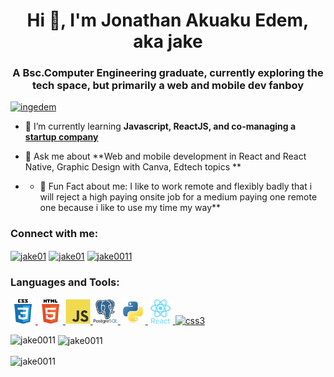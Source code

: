 <h1 align="center">Hi 👋, I'm Jonathan Akuaku Edem, aka jake</h1>
<h3 align="center">A Bsc.Computer Engineering graduate, currently exploring the tech space, but primarily a web and mobile dev fanboy</h3>

<p align="left"> <a href="https://x.com/Ing_Edem" target="blank"><img src="https://img.shields.io/twitter/follow/ingedem?logo=twitter&style=for-the-badge" alt="ingedem" /></a> </p>

- 🌱 I’m currently learning **Javascript, ReactJS, and co-managing a [startup company](wwww.televerseinc.net)**

- 💬 Ask me about **Web and mobile development in React and React Native, Graphic Design with Canva, Edtech topics **

- - 🎈 Fun Fact about me: I like to work remote and flexibly badly that i will reject a high paying onsite job for a medium paying one remote one because i like to use my time my way**

<h3 align="left">Connect with me:</h3>
<p align="left">
<a href="mailto:akuakujonathan5488@gmail.com" target="blank"><img align="center" src="https://raw.githubusercontent.com/rahuldkjain/github-profile-readme-generator/master/src/images/icons/email" alt="jake01" height="40" width="40" /></a>
<a href="https://x.com/Ing_Edem/" target="blank"><img align="center" src="https://raw.githubusercontent.com/rahuldkjain/github-profile-readme-generator/master/src/images/icons/Social/twitter.svg" alt="jake01" height="40" width="40" /></a>
<a href="https://www.linkedin.com/in/jonathan-akuaku-edem/" target="blank"><img align="center" src="https://raw.githubusercontent.com/rahuldkjain/github-profile-readme-generator/master/src/images/icons/Social/linked-in-alt.svg" alt="jake0011" height="30" width="40" /></a>
</p>

<h3 align="left">Languages and Tools:</h3>
<p align="left"> <a href="https://reactjs.com/" target="_blank" rel="noreferrer"><img src="https://raw.githubusercontent.com/devicons/devicon/master/icons/css3/css3-original-wordmark.svg" alt="css3" width="40" height="40"/> </a> <a href="https://www.w3.org/html/" target="_blank" rel="noreferrer"> <img src="https://raw.githubusercontent.com/devicons/devicon/master/icons/html5/html5-original-wordmark.svg" alt="html5" width="40" height="40"/> </a> <a href="https://developer.mozilla.org/en-US/docs/Web/JavaScript" target="_blank" rel="noreferrer"> <img src="https://raw.githubusercontent.com/devicons/devicon/master/icons/javascript/javascript-original.svg" alt="javascript" width="40" height="40"/> </a> <a href="https://www.postgresql.org" target="_blank" rel="noreferrer"> <img src="https://raw.githubusercontent.com/devicons/devicon/master/icons/postgresql/postgresql-original-wordmark.svg" alt="postgresql" width="40" height="40"/> </a> <a href="https://www.python.org" target="_blank" rel="noreferrer"> <img src="https://raw.githubusercontent.com/devicons/devicon/master/icons/python/python-original.svg" alt="python" width="40" height="40"/> </a> <a href="https://reactjs.org/" target="_blank" rel="noreferrer"> <img src="https://raw.githubusercontent.com/devicons/devicon/master/icons/react/react-original-wordmark.svg" alt="git" width="40" height="40"/>  <a href="https://git.com/" target="_blank" rel="noreferrer"><img src="https://raw.githubusercontent.com/jmnote/z-icons/master/svg/git.svg" alt="css3" width="40" height="40"/> </a> <a href="https://www.w3.org/html/" target="_blank" rel="noreferrer"></a> </p>

<p><img align="left" src="https://github-readme-stats.vercel.app/api/top-langs?username=jake0011&show_icons=true&locale=en&layout=compact" alt="jake0011" /></p>

<p>&nbsp;<img align="center" src="https://github-readme-stats.vercel.app/api?username=jake0011&show_icons=true&locale=en" alt="jake0011" /></p>

<p><img align="center" src="https://github-readme-streak-stats.herokuapp.com/?user=jake0011&" alt="jake0011" /></p>
